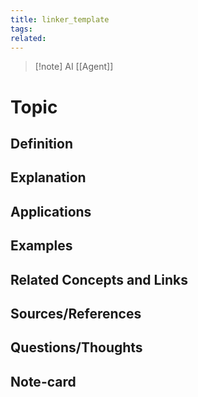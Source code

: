 ```yaml
---
title: linker_template
tags: 
related:
---
```

>[!note] AI
> [[Agent]]
> 
>  
# Topic
## Definition

## Explanation

## Applications

## Examples

## Related Concepts and Links

## Sources/References

## Questions/Thoughts

## Note-card



